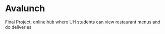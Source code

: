 # Avalunch
Final Project, online hub where UH students can view restaurant menus and do deliveries  

